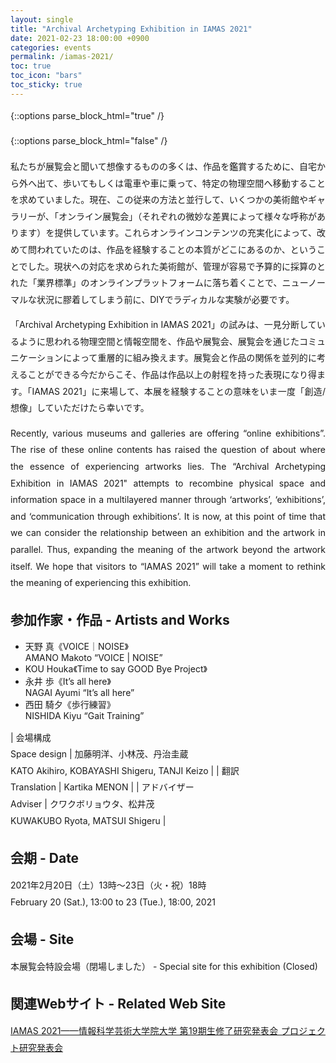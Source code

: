```yaml
---
layout: single
title: "Archival Archetyping Exhibition in IAMAS 2021"
date: 2021-02-23 18:00:00 +0900
categories: events
permalink: /iamas-2021/
toc: true
toc_icon: "bars"
toc_sticky: true
---
```


{::options parse_block_html="true" /}
<style type="text/css">
 p { text-align: justify; line-height: 1.9em;}
 b { font-size: 1.20em; }

@media (max-width:480px) {
 .general{overflow : hidden ; margin: 10px auto; width:90%;}
 .statement{color:#3D4144 ; width:100% ; font-size:100% ; margin:0 0 1.8em 0 ; line-height:1.7 ; word-wrap:break-word; text-underline-offset: 2px;}
}

@media (min-width:480px) {
 .general{overflow : hidden ; margin: 10px auto; width:55%;}
 .statement{color:#3D4144 ; width : 100% ; font-size : 85% ; margin : 0 auto 2.5em auto; line-height : 1.9 ; word-wrap:break-word; text-underline-offset: 1.5px;}
}
</style>
{::options parse_block_html="false" /}

<!-- # Archival Archetyping Exhibition in IAMAS 2021 -->

私たちが展覧会と聞いて想像するものの多くは、作品を鑑賞するために、自宅から外へ出て、歩いてもしくは電車や車に乗って、特定の物理空間へ移動することを求めていました。現在、この従来の方法と並行して、いくつかの美術館やギャラリーが、「オンライン展覧会」（それぞれの微妙な差異によって様々な呼称があります）を提供しています。これらオンラインコンテンツの充実化によって、改めて問われていたのは、作品を経験することの本質がどこにあるのか、ということでした。現状への対応を求められた美術館が、管理が容易で予算的に採算のとれた「業界標準」のオンラインプラットフォームに落ち着くことで、ニューノーマルな状況に膠着してしまう前に、DIYでラディカルな実験が必要です。

「Archival Archetyping Exhibition in IAMAS 2021」の試みは、一見分断しているように思われる物理空間と情報空間を、作品や展覧会、展覧会を通じたコミュニケーションによって重層的に組み換えます。展覧会と作品の関係を並列的に考えることができる今だからこそ、作品は作品以上の射程を持った表現になり得ます。「IAMAS 2021」に来場して、本展を経験することの意味をいま一度「創造/想像」していただけたら幸いです。

Recently, various museums and galleries are offering “online exhibitions”. The rise of these online contents has raised the question of about where the essence of experiencing artworks lies. The “Archival Archetyping Exhibition in IAMAS 2021" attempts to recombine physical space and information space in a multilayered manner through ‘artworks’, ‘exhibitions’, and ‘communication through exhibitions’. It is now, at this point of time that we can consider the relationship between an exhibition and the artwork in parallel. Thus, expanding the meaning of the artwork beyond the artwork itself. We hope that visitors to “IAMAS 2021” will take a moment to rethink the meaning of experiencing this exhibition.

## 参加作家・作品 - Artists and Works
- 天野 真《VOICE｜NOISE》 <br> AMANO Makoto “VOICE \| NOISE”
- KOU Houka《Time to say GOOD Bye Project》
- 永井 歩《It’s all here》 <br> NAGAI Ayumi “It’s all here”
- 西田 騎夕《歩行練習》 <br> NISHIDA Kiyu “Gait Training”

| 会場構成 <br> Space design | 加藤明洋、小林茂、丹治圭蔵 <br> KATO Akihiro, KOBAYASHI Shigeru, TANJI Keizo |
| 翻訳 <br> Translation | Kartika MENON |
| アドバイザー <br> Adviser | クワクボリョウタ、松井茂 <br> KUWAKUBO Ryota, MATSUI Shigeru |

## 会期 - Date
2021年2月20日（土）13時〜23日（火・祝）18時  
February 20 (Sat.), 13:00 to 23 (Tue.), 18:00, 2021

## 会場 - Site
本展覧会特設会場（閉場しました） - Special site for this exhibition (Closed)

## 関連Webサイト - Related Web Site
[IAMAS 2021——情報科学芸術大学院大学 第19期生修了研究発表会 プロジェクト研究発表会](https://www.iamas.ac.jp/exhibit21/)
